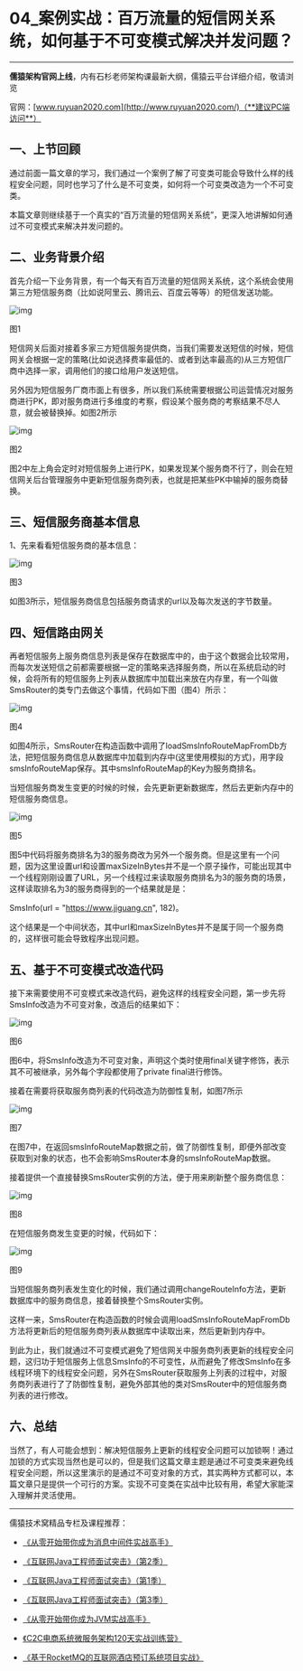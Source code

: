 # **04_案例实战：百万流量的短信网关系统，如何基于不可变模式解决并发问题？**

------

**儒猿架构官网上线**，内有石杉老师架构课最新大纲，儒猿云平台详细介绍，敬请浏览

官网：[www.ruyuan2020.com](http://www.ruyuan2020.com/)（**建议PC端访问**）

## 一、上节回顾

通过前面一篇文章的学习，我们通过一个案例了解了可变类可能会导致什么样的线程安全问题，同时也学习了什么是不可变类，如何将一个可变类改造为一个不可变类。

本篇文章则继续基于一个真实的“百万流量的短信网关系统”，更深入地讲解如何通过不可变模式来解决并发问题的。



## 二、业务背景介绍

首先介绍一下业务背景，有一个每天有百万流量的短信网关系统，这个系统会使用第三方短信服务商（比如说阿里云、腾讯云、百度云等等）的短信发送功能。



![img](04_案例实战：百万流量的短信网关系统，如何基于不可变模式解决并发问题？.assets/8162600_1622349082.png)

图1

短信网关后面对接着多家三方短信服务提供商，当我们需要发送短信的时候，短信网关会根据一定的策略(比如说选择费率最低的、或者到达率最高的)从三方短信厂商中选择一家，调用他们的接口给用户发送短信。

另外因为短信服务厂商市面上有很多，所以我们系统需要根据公司运营情况对服务商进行PK，即对服务商进行多维度的考察，假设某个服务商的考察结果不尽人意，就会被替换掉。如图2所示



![img](04_案例实战：百万流量的短信网关系统，如何基于不可变模式解决并发问题？.assets/40693700_1622349082.png)

图2

图2中左上角会定时对短信服务上进行PK，如果发现某个服务商不行了，则会在短信网关后台管理服务中更新短信服务商列表，也就是把某些PK中输掉的服务商替换。

## 三、短信服务商基本信息

1、先来看看短信服务商的基本信息：

![img](04_案例实战：百万流量的短信网关系统，如何基于不可变模式解决并发问题？.assets/74975500_1622349082.png)

图3

如图3所示，短信服务商信息包括服务商请求的url以及每次发送的字节数量。



## 四、短信路由网关

再者短信服务上服务商信息列表是保存在数据库中的，由于这个数据会比较常用，而每次发送短信之前都需要根据一定的策略来选择服务商，所以在系统启动的时候，会将所有的短信服务上列表从数据库中加载出来放在内存里，有一个叫做SmsRouter的类专门去做这个事情，代码如下图（图4）所示：

![img](04_案例实战：百万流量的短信网关系统，如何基于不可变模式解决并发问题？.assets/10545900_1622349083.png)

图4

如图4所示，SmsRouter在构造函数中调用了loadSmsInfoRouteMapFromDb方法，把短信服务商信息从数据库中加载到内存中(这里使用模拟的方式)，用字段smsInfoRouteMap保存。其中smsInfoRouteMap的Key为服务商排名。

当短信服务商发生变更的时候的时候，会先更新更新数据库，然后去更新内存中的短信服务商信息。

![img](04_案例实战：百万流量的短信网关系统，如何基于不可变模式解决并发问题？.assets/55060100_1622349083.png)

图5

图5中代码将服务商排名为3的服务商改为另外一个服务商。但是这里有一个问题，因为这里设置url和设置maxSizeInBytes并不是一个原子操作，可能出现其中一个线程刚刚设置了URL，另一个线程过来读取服务商排名为3的服务商的场景，这样读取排名为3的服务商得到的一个结果就是是：

SmsInfo(url = "https://www.jiguang.cn", 182)。

这个结果是一个中间状态，其中url和maxSizeInBytes并不是属于同一个服务商的，这样很可能会导致程序出现问题。



## 五、基于不可变模式改造代码

接下来需要使用不可变模式来改造代码，避免这样的线程安全问题，第一步先将SmsInfo改造为不可变对象，改造后的结果如下：

![img](04_案例实战：百万流量的短信网关系统，如何基于不可变模式解决并发问题？.assets/85747100_1622349083.png)

图6

图6中，将SmsInfo改造为不可变对象，声明这个类时使用final关键字修饰，表示其不可被继承，另外每个字段都使用了private final进行修饰。

接着在需要将获取服务商列表的代码改造为防御性复制，如图7所示

![img](04_案例实战：百万流量的短信网关系统，如何基于不可变模式解决并发问题？.assets/26860400_1622349084.png)

图7

在图7中，在返回smsInfoRouteMap数据之前，做了防御性复制，即便外部改变获取到对象的状态，也不会影响SmsRouter本身的smsInfoRouteMap数据。

接着提供一个直接替换SmsRouter实例的方法，便于用来刷新整个服务商信息：

![img](04_案例实战：百万流量的短信网关系统，如何基于不可变模式解决并发问题？.assets/61225200_1622349084.png)

图8

在短信服务商发生变更的时候，代码如下：

![img](04_案例实战：百万流量的短信网关系统，如何基于不可变模式解决并发问题？.assets/89433100_1622349084.png)

图9

当短信服务商列表发生变化的时候，我们通过调用changeRouteInfo方法，更新数据库中的服务商信息，接着替换整个SmsRouter实例。

这样一来，SmsRouter在构造函数的时候会调用loadSmsInfoRouteMapFromDb方法将更新后的短信服务商列表从数据库中读取出来，然后更新到内存中。

到此为止，我们就通过不可变模式避免了短信网关中服务商列表更新的线程安全问题，这归功于短信服务上信息SmsInfo的不可变性，从而避免了修改SmsInfo在多线程环境下的线程安全问题，另外在SmsRouter获取服务上列表的过程中，对服务商列表进行了了防御性复制，避免外部其他的类对SmsRouter中的短信服务商列表的进行修改。



## 六、总结

当然了，有人可能会想到：解决短信服务上更新的线程安全问题可以加锁啊！通过加锁的方式实现当然也是可以的，但是我们这篇文章主题是通过不可变类来避免线程安全问题，所以这里演示的是通过不可变对象的方式，其实两种方式都可以，本篇文章只是提供一个可行的方案。实现不可变类在实战中比较有用，希望大家能深入理解并灵活使用。

------

 儒猿技术窝精品专栏及课程推荐：

- [《从零开始带你成为消息中间件实战高手》](https://apppukyptrl1086.h5.xiaoeknow.com/v1/course/column/p_5d887e7ea3adc_KDm4nxCm?type=3)

- [《互联网Java工程师面试突击》（第2季）](https://apppukyptrl1086.h5.xiaoeknow.com/v1/course/column/p_5d3110c3c0e9d_FnmTTtj4?type=3)

- [《互联网Java工程师面试突击》（第1季）](https://apppukyptrl1086.h5.xiaoeknow.com/v1/course/column/p_5d3114935b4d7_CEcL8yMS?type=3)

- [《互联网Java工程师面试突击》（第3季）](https://apppukyptrl1086.pc.xiaoe-tech.com/detail/p_5dd3ccd673073_9LnpmMju/6?fromH5=true)

- [《从零开始带你成为JVM实战高手》](https://apppukyptrl1086.pc.xiaoe-tech.com/detail/p_5d0ef9900e896_MyDfcJi8/6)

- [《C2C电商系统微服务架构120天实战训练营》](https://apppukyptrl1086.h5.xiaoeknow.com/v1/course/column/p_5f1e9ddbe4b0a1003cafad34?type=3)

- [《基于RocketMQ的互联网酒店预订系统项目实战》](https://apppukyptrl1086.h5.xiaoeknow.com/v1/course/column/p_5fd03fb3e4b04db7c093b40c?type=3)

  